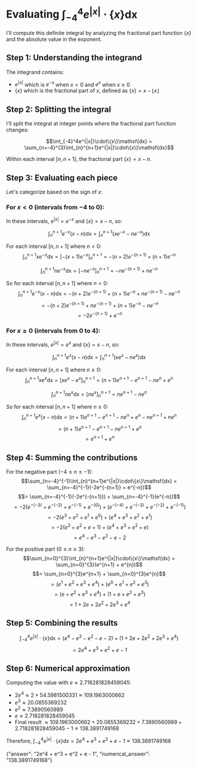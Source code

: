 # Evaluating $\int_{-4}^4e^{|x|}\cdot\{x\}\mathsf{dx}$

I'll compute this definite integral by analyzing the fractional part function $\{x\}$ and the absolute value in the exponent.

## Step 1: Understanding the integrand

The integrand contains:
- $e^{|x|}$ which is $e^{-x}$ when $x < 0$ and $e^x$ when $x \geq 0$
- $\{x\}$ which is the fractional part of $x$, defined as $\{x\} = x - \lfloor x \rfloor$

## Step 2: Splitting the integral

I'll split the integral at integer points where the fractional part function changes:

$$\int_{-4}^4e^{|x|}\cdot\{x\}\mathsf{dx} = \sum_{n=-4}^{3}\int_{n}^{n+1}e^{|x|}\cdot\{x\}\mathsf{dx}$$

Within each interval $[n, n+1]$, the fractional part $\{x\} = x - n$.

## Step 3: Evaluating each piece

Let's categorize based on the sign of $x$:

### For $x < 0$ (intervals from $-4$ to $0$):
In these intervals, $e^{|x|} = e^{-x}$ and $\{x\} = x - n$, so:

$$\int_{n}^{n+1}e^{-x}(x-n)\mathsf{dx} = \int_{n}^{n+1}(xe^{-x} - ne^{-x})\mathsf{dx}$$

For each interval $[n, n+1]$ where $n < 0$:
$$\int_{n}^{n+1}xe^{-x}\mathsf{dx} = \left[-(x+1)e^{-x}\right]_{n}^{n+1} = -(n+2)e^{-(n+1)} + (n+1)e^{-n}$$

$$\int_{n}^{n+1}ne^{-x}\mathsf{dx} = \left[-ne^{-x}\right]_{n}^{n+1} = -ne^{-(n+1)} + ne^{-n}$$

So for each interval $[n, n+1]$ where $n < 0$:
$$\int_{n}^{n+1}e^{-x}(x-n)\mathsf{dx} = -(n+2)e^{-(n+1)} + (n+1)e^{-n} + ne^{-(n+1)} - ne^{-n}$$
$$= -(n+2)e^{-(n+1)} + ne^{-(n+1)} + (n+1)e^{-n} - ne^{-n}$$
$$= -2e^{-(n+1)} + e^{-n}$$

### For $x \geq 0$ (intervals from $0$ to $4$):
In these intervals, $e^{|x|} = e^{x}$ and $\{x\} = x - n$, so:

$$\int_{n}^{n+1}e^{x}(x-n)\mathsf{dx} = \int_{n}^{n+1}(xe^{x} - ne^{x})\mathsf{dx}$$

For each interval $[n, n+1]$ where $n \geq 0$:
$$\int_{n}^{n+1}xe^{x}\mathsf{dx} = \left[xe^{x} - e^{x}\right]_{n}^{n+1} = (n+1)e^{n+1} - e^{n+1} - ne^{n} + e^{n}$$

$$\int_{n}^{n+1}ne^{x}\mathsf{dx} = \left[ne^{x}\right]_{n}^{n+1} = ne^{n+1} - ne^{n}$$

So for each interval $[n, n+1]$ where $n \geq 0$:
$$\int_{n}^{n+1}e^{x}(x-n)\mathsf{dx} = (n+1)e^{n+1} - e^{n+1} - ne^{n} + e^{n} - ne^{n+1} + ne^{n}$$
$$= (n+1)e^{n+1} - e^{n+1} - ne^{n+1} + e^{n}$$
$$= e^{n+1} + e^{n}$$

## Step 4: Summing the contributions

For the negative part ($-4 \leq n \leq -1$):
$$\sum_{n=-4}^{-1}\int_{n}^{n+1}e^{|x|}\cdot\{x\}\mathsf{dx} = \sum_{n=-4}^{-1}(-2e^{-(n+1)} + e^{-n})$$
$$= \sum_{n=-4}^{-1}(-2e^{-(n+1)}) + \sum_{n=-4}^{-1}(e^{-n})$$
$$= -2(e^{-(-3)} + e^{-(-2)} + e^{-(-1)} + e^{-(0)}) + (e^{-(-4)} + e^{-(-3)} + e^{-(-2)} + e^{-(-1)})$$
$$= -2(e^3 + e^2 + e^1 + e^0) + (e^4 + e^3 + e^2 + e^1)$$
$$= -2(e^3 + e^2 + e + 1) + (e^4 + e^3 + e^2 + e)$$
$$= e^4 - e^3 - e^2 - e - 2$$

For the positive part ($0 \leq n \leq 3$):
$$\sum_{n=0}^{3}\int_{n}^{n+1}e^{|x|}\cdot\{x\}\mathsf{dx} = \sum_{n=0}^{3}(e^{n+1} + e^{n})$$
$$= \sum_{n=0}^{3}e^{n+1} + \sum_{n=0}^{3}e^{n}$$
$$= (e^1 + e^2 + e^3 + e^4) + (e^0 + e^1 + e^2 + e^3)$$
$$= (e + e^2 + e^3 + e^4) + (1 + e + e^2 + e^3)$$
$$= 1 + 2e + 2e^2 + 2e^3 + e^4$$

## Step 5: Combining the results

$$\int_{-4}^4e^{|x|}\cdot\{x\}\mathsf{dx} = (e^4 - e^3 - e^2 - e - 2) + (1 + 2e + 2e^2 + 2e^3 + e^4)$$
$$= 2e^4 + e^3 + e^2 + e - 1$$

## Step 6: Numerical approximation

Computing the value with $e \approx 2.718281828459045$:
- $2e^4 \approx 2 \times 54.5981500331 \approx 109.1963000662$
- $e^3 \approx 20.0855369232$
- $e^2 \approx 7.3890560989$
- $e \approx 2.718281828459045$
- Final result $\approx 109.1963000662 + 20.0855369232 + 7.3890560989 + 2.718281828459045 - 1 \approx 138.3891749168$

Therefore, $\int_{-4}^4e^{|x|}\cdot\{x\}\mathsf{dx} = 2e^4 + e^3 + e^2 + e - 1 \approx 138.3891749168$

{"answer": "2e^4 + e^3 + e^2 + e - 1", "numerical_answer": "138.3891749168"}
